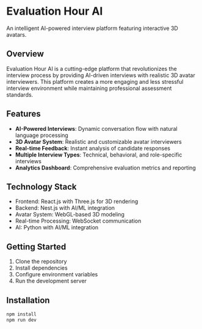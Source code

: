 # Evaluation Hour AI

An intelligent AI-powered interview platform featuring interactive 3D avatars.

## Overview

Evaluation Hour AI is a cutting-edge platform that revolutionizes the interview process by providing AI-driven interviews with realistic 3D avatar interviewers. This platform creates a more engaging and less stressful interview environment while maintaining professional assessment standards.

## Features

- **AI-Powered Interviews**: Dynamic conversation flow with natural language processing
- **3D Avatar System**: Realistic and customizable avatar interviewers
- **Real-time Feedback**: Instant analysis of candidate responses
- **Multiple Interview Types**: Technical, behavioral, and role-specific interviews
- **Analytics Dashboard**: Comprehensive evaluation metrics and reporting

## Technology Stack

- Frontend: React.js with Three.js for 3D rendering
- Backend: Nest.js with AI/ML integration
- Avatar System: WebGL-based 3D modeling
- Real-time Processing: WebSocket communication
- AI: Python with AI/ML integration

## Getting Started

1. Clone the repository
2. Install dependencies
3. Configure environment variables
4. Run the development server

## Installation

```bash
npm install
npm run dev
```
